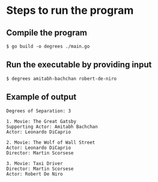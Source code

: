 # Steps to run the program

## Compile the program
```
$ go build -o degrees ./main.go

```

## Run the executable by providing input
```
$ degrees amitabh-bachchan robert-de-niro
```

## Example of output
```
Degrees of Separation: 3

1. Movie: The Great Gatsby
Supporting Actor: Amitabh Bachchan
Actor: Leonardo DiCaprio

2. Movie: The Wolf of Wall Street
Actor: Leonardo DiCaprio
Director: Martin Scorsese

3. Movie: Taxi Driver
Director: Martin Scorsese
Actor: Robert De Niro

```